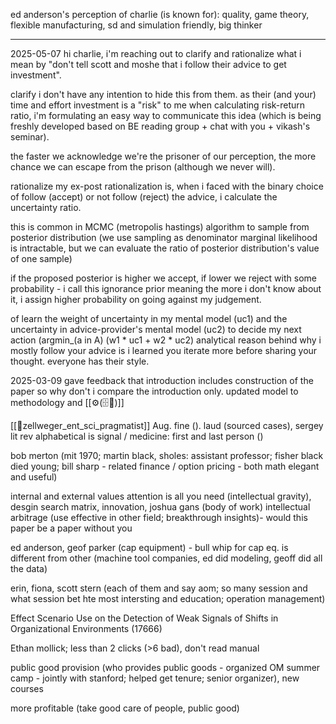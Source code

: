 ed anderson's perception of charlie (is known for): quality, game theory, flexible manufacturing, sd and simulation friendly, big thinker


---
2025-05-07
hi charlie,
i'm reaching out to clarify and rationalize what i mean by "don't tell scott and moshe that i follow their advice to get investment".

clarify
i don't have any intention to hide this from them. as their (and your) time and effort investment is a "risk" to me when calculating risk-return ratio, i'm formulating an easy way to communicate this idea (which is being freshly developed based on BE reading group + chat with you + vikash's seminar).

the faster we acknowledge we're the prisoner of our perception, the more chance we can escape from the prison (although we never will).

rationalize
my ex-post rationalization is, when i faced with the binary choice of follow (accept) or not follow (reject) the advice, i calculate the uncertainty ratio. 

this is common in MCMC (metropolis hastings) algorithm to sample from posterior distribution (we use sampling as denominator marginal likelihood is intractable, but we can evaluate the ratio of posterior distribution's value of one sample) 

if the proposed posterior is higher we accept, if lower we reject with some probability - i call this ignorance prior meaning the more i don't know about it, i assign higher probability on going against my judgement.


of learn the weight of uncertainty in my mental model (uc1) and the uncertainty in advice-provider's mental model (uc2) to decide my next action (argmin_(a in A) (w1 * uc1 + w2 * uc2) analytical reason behind why i mostly follow your advice is i learned you iterate more before sharing your thought. everyone has their style.

2025-03-09
gave feedback that introduction includes construction of the paper so why don't i compare the introduction only. updated model to methodology and [[⚙️(🗄️📝)]]

[[📜zellweger_ent_sci_pragmatist]]
Aug.
fine (). laud (sourced cases), sergey lit rev
alphabetical is signal / medicine: first and last person ()

bob merton (mit 1970; martin black, sholes: assistant professor; fisher black died young; bill sharp - related finance / option pricing - both math elegant and useful)

internal and external values 
attention is all you need (intellectual gravity), 
desgin search matrix, innovation,
joshua gans (body of work)
intellectual arbitrage (use effective in other field; breakthrough insights)- would this paper be a paper without you

ed anderson, geof parker (cap equipment) - bull whip for cap eq. is different from other (machine tool companies, ed did modeling, geoff did all the data)

erin, fiona, scott stern (each of them and say aom; so many session and what session bet hte most intersting and education; operation management)

Effect Scenario Use on the Detection of Weak Signals of Shifts in Organizational Environments (17666)

Ethan mollick; less than 2 clicks (>6 bad), don't read manual 

public good provision (who provides public goods - organized OM summer camp - jointly with stanford; helped get tenure; senior organizer), new courses

more profitable (take good care of people, public good) 